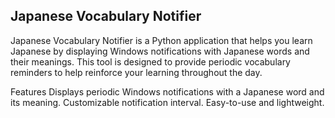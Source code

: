 ## Japanese Vocabulary Notifier
Japanese Vocabulary Notifier is a Python application that helps you learn Japanese by displaying Windows notifications with Japanese words and their meanings. This tool is designed to provide periodic vocabulary reminders to help reinforce your learning throughout the day.

Features
Displays periodic Windows notifications with a Japanese word and its meaning.
Customizable notification interval.
Easy-to-use and lightweight.
